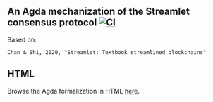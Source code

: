 ## An Agda mechanization of the Streamlet consensus protocol [![CI](https://github.com/input-output-hk/formal-streamlet/workflows/CI/badge.svg)](https://github.com/input-output-hk/formal-streamlet/actions)

Based on:

    Chan & Shi, 2020, "Streamlet: Textbook streamlined blockchains"


## HTML
Browse the Agda formalization in HTML [here](https://input-output-hk.github.io/formal-streamlet).
